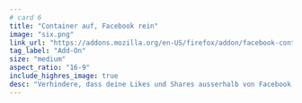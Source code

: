 ```yaml
---
# card 6
title: "Container auf, Facebook rein"
image: "six.png"
link_url: "https://addons.mozilla.org/en-US/firefox/addon/facebook-container/?utm_source=www.mozilla.org&utm_medium=referral&utm_campaign=election&utm_content=card"
tag_label: "Add-On"
size: "medium"
aspect_ratio: "16-9"
include_highres_image: true
desc: "Verhindere, dass deine Likes und Shares ausserhalb von Facebook bestimmen, welche Werbung du online siehst."
---
```


